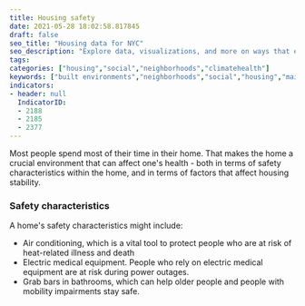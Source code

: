 ```yaml
---
title: Housing safety
date: 2021-05-28 18:02:58.817845
draft: false
seo_title: "Housing data for NYC"
seo_description: "Explore data, visualizations, and more on ways that environments shape health in New York City's neighborhoods.."
tags: 
categories: ["housing","social","neighborhoods","climatehealth"]
keywords: ["built environments","neighborhoods","social","housing","maintenance","maintenance deficiencies","healthy housing","evictions","crowding","home ownership"]
indicators:
- header: null
  IndicatorID:
  - 2188
  - 2185
  - 2377
---
```


Most people spend most of their time in their home. That makes the home a crucial environment that can affect one's health - both in terms of safety characteristics within the home, and in terms of factors that affect housing stability.

### Safety characteristics
A home's safety characteristics might include:
- Air conditioning, which is a vital tool to protect people who are at risk of heat-related illness and death
- Electric medical equipment. People who rely on electric medical equipment are at risk during power outages.
- Grab bars in bathrooms, which can help older people and people with mobility impairments stay safe.
